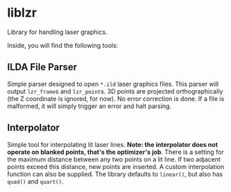 liblzr
======

Library for handling laser graphics.

Inside, you will find the following tools:


ILDA File Parser
----------------

Simple parser designed to open `*.ild` laser graphics files. This parser will output `lzr_frame`s and `lzr_point`s. 3D points are projected orthographically (the Z coordinate is ignored, for now). No error correction is done. If a file is malformed, it will simply trigger an error and halt parsing.


Interpolator
------------

Simple tool for interpolating lit laser lines. **Note: the interpolator does not operate on blanked points, that's the optimizer's job**. There is a setting for the maximum distance between any two points on a lit line. If two adjacent points exceed this distance, new points are inserted. A custom interpolation function can also be supplied. The library defaults to `linear()`, but also has `quad()` and `quart()`.
